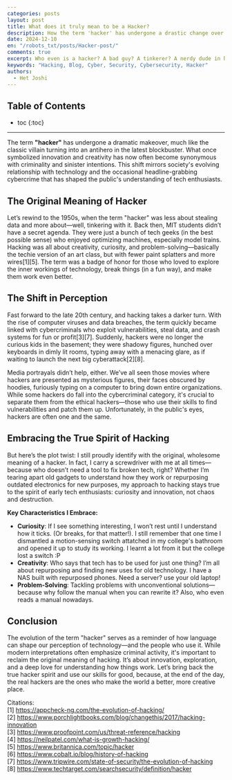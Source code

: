 ```yaml
---
categories: posts
layout: post
title: What does it truly mean to be a Hacker?
description: How the term 'hacker' has undergone a drastic change over the years and why I still identify myself with its true meaning
date: 2024-12-10
en: "/robots_txt/posts/Hacker-post/"
comments: true
excerpt: Who even is a hacker? A bad guy? A tinkerer? A nerdy dude in his basement with a computer?
keywords: "Hacking, Blog, Cyber, Security, Cybersecurity, Hacker"
authors:
  - Het Joshi
---
```

## Table of Contents

* toc
{:toc}


---


The term **"hacker"** has undergone a dramatic makeover, much like the classic villain turning into an antihero in the latest blockbuster. What once symbolized innovation and creativity has now often become synonymous with criminality and sinister intentions. This shift mirrors society's evolving relationship with technology and the occasional headline-grabbing cybercrime that has shaped the public's understanding of tech enthusiasts.

## The Original Meaning of Hacker

Let’s rewind to the 1950s, when the term "hacker" was less about stealing data and more about—well, tinkering with it. Back then, MIT students didn’t have a secret agenda. They were just a bunch of tech geeks (in the best possible sense) who enjoyed optimizing machines, especially model trains. Hacking was all about creativity, curiosity, and problem-solving—basically the techie version of an art class, but with fewer paint splatters and more wires[1][5]. The term was a badge of honor for those who loved to explore the inner workings of technology, break things (in a fun way), and make them work even better.

## The Shift in Perception

Fast forward to the late 20th century, and hacking takes a darker turn. With the rise of computer viruses and data breaches, the term quickly became linked with cybercriminals who exploit vulnerabilities, steal data, and crash systems for fun or profit[3][7]. Suddenly, hackers were no longer the curious kids in the basement; they were shadowy figures, hunched over keyboards in dimly lit rooms, typing away with a menacing glare, as if waiting to launch the next big cyberattack[2][8]. 

Media portrayals didn’t help, either. We’ve all seen those movies where hackers are presented as mysterious figures, their faces obscured by hoodies, furiously typing on a computer to bring down entire organizations. While some hackers do fall into the cybercriminal category, it's crucial to separate them from the ethical hackers—those who use their skills to find vulnerabilities and patch them up. Unfortunately, in the public's eyes, hackers are often one and the same.

## Embracing the True Spirit of Hacking

But here’s the plot twist: I still proudly identify with the original, wholesome meaning of a hacker. In fact, I carry a screwdriver with me at all times—because who doesn’t need a tool to fix broken tech, right? Whether I’m tearing apart old gadgets to understand how they work or repurposing outdated electronics for new purposes, my approach to hacking stays true to the spirit of early tech enthusiasts: curiosity and innovation, not chaos and destruction.

**Key Characteristics I Embrace:**
- **Curiosity**: If I see something interesting, I won’t rest until I understand how it ticks. (Or breaks, for that matter!). I still remember that one time I dismantled a motion-sensing switch attatched in my college's bathroom and opened it up to study its working. I learnt a lot from it but the college lost a switch :P
- **Creativity**: Who says that tech has to be used for just one thing? I’m all about repurposing and finding new uses for old technology. I have a NAS built with repurposed phones. Need a server? use your old laptop!
- **Problem-Solving**: Tackling problems with unconventional solutions—because why follow the manual when you can rewrite it? Also, who even reads a manual nowadays.

## Conclusion

The evolution of the term "hacker" serves as a reminder of how language can shape our perception of technology—and the people who use it. While modern interpretations often emphasize criminal activity, it's important to reclaim the original meaning of hacking. It’s about innovation, exploration, and a deep love for understanding how things work. Let’s bring back the true hacker spirit and use our skills for good, because, at the end of the day, the real hackers are the ones who make the world a better, more creative place.

Citations:<br>
[1] https://appcheck-ng.com/the-evolution-of-hacking/  
[2] https://www.porchlightbooks.com/blog/changethis/2017/hacking-innovation  
[3] https://www.proofpoint.com/us/threat-reference/hacking  
[4] https://neilpatel.com/what-is-growth-hacking/  
[5] https://www.britannica.com/topic/hacker  
[6] https://www.cobalt.io/blog/history-of-hacking  
[7] https://www.tripwire.com/state-of-security/the-evolution-of-hacking  
[8] https://www.techtarget.com/searchsecurity/definition/hacker  
